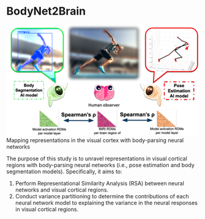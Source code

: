 # BodyNet2Brain
![Conceptual Framework](banner.png)
Mapping representations in the visual cortex with body-parsing neural networks

The purpose of this study is to unravel representations in visual cortical regions with body-parsing neural networks (i.e., pose estimation and body segmentation models). Specifically, it aims to:

1. Perform Representational Similarity Analysis (RSA) between neural networks and visual cortical regions.
2. Conduct variance partitioning to determine the contributions of each neural network model to explaining the variance in the neural responses in visual cortical regions.
